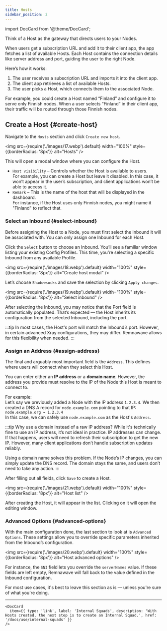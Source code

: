 ```yaml
---
title: Hosts
sidebar_position: 2
---
```

import DocCard from '@theme/DocCard';

Think of a Host as the gateway that directs users to your Nodes.

When users get a subscription URL and add it to their client app, the app fetches a list of available Hosts. Each Host contains the connection details like server address and port, guiding the user to the right Node.

Here’s how it works:

1. The user receives a subscription URL and imports it into the client app.
2. The client app retrieves a list of available Hosts.
3. The user picks a Host, which connects them to the associated Node.

For example, you could create a Host named “Finland” and configure it to serve only Finnish nodes. When a user selects “Finland” in their client app, their traffic will be routed through those Finnish nodes.

## Create a Host {#create-host}

Navigate to the `Hosts` section and click `Create new host`.

<img src={require('./images/17.webp').default} width="100%" style={{borderRadius: '8px'}} alt="Hosts" />

This will open a modal window where you can configure the Host.

* `Host visibility` – Controls whether the Host is available to users.  
For example, you can create a Host but leave it disabled. In this case, it won’t appear in the user’s subscription, and client applications won’t be able to access it.
* `Remark` – This is the name of the host that will be displayed in the dashboard.  
For instance, if the Host uses only Finnish nodes, you might name it "Finland" to reflect that.

### Select an Inbound {#select-inbound}

Before assigning the Host to a Node, you must first select the Inbound it will be associated with.
You can only assign one Inbound for each Host.

Click the `Select` button to choose an Inbound. You’ll see a familiar window listing your existing Config Profiles. This time, you're selecting a specific Inbound from any available Profile.

<img src={require('./images/18.webp').default} width="100%" style={{borderRadius: '8px'}} alt="Create host modal" />

Let’s choose `Shadowsocks` and save the selection by clicking `Apply changes`.



<img src={require('./images/19.webp').default} width="100%" style={{borderRadius: '8px'}} alt="Select inbound" />

After selecting the Inbound, you may notice that the Port field is automatically populated. That’s expected — the Host inherits its configuration from the selected Inbound, including the port.

:::tip
In most cases, the Host's port will match the Inbound’s port. However, in certain advanced Xray configurations, they may differ. Remnawave allows for this flexibility when needed.
:::

### Assign an Address {#assign-address}

The final and arguably most important field is the `Address`. This defines where users will connect when they select this Host.

You can enter either an **IP address** or a **domain name**. However, the address you provide must resolve to the IP of the Node this Host is meant to connect to.

For example:  
Let’s say we previously added a Node with the IP address `1.2.3.4`.
We then created a DNS A record for `node.example.com` pointing to that IP: `node.example.org → 1.2.3.4`  
In this case, we can safely use `node.example.com` as the Host's `Address`.

:::tip Why use a domain instead of a raw IP address?
While it's technically fine to use an IP address, it’s not ideal in practice. IP addresses can change. If that happens, users will need to refresh their subscription to get the new IP. However, many client applications don’t handle subscription updates reliably.

Using a domain name solves this problem. If the Node’s IP changes, you can simply update the DNS record. The domain stays the same, and users don’t need to take any action.
:::

After filling out all fields, click `Save` to create a Host.

<img src={require('./images/21.webp').default} width="100%" style={{borderRadius: '8px'}} alt="Host list" />

After creating the Host, it will appear in the list. Clicking on it will open the editing window.

### Advanced Options {#advanced-options}

With the main configuration done, the last section to look at is `Advanced Options`. These settings allow you to override specific parameters inherited from the Inbound’s configuration.

<img src={require('./images/20.webp').default} width="100%" style={{borderRadius: '8px'}} alt="Host advanced options" />

For instance, the `SNI` field lets you override the `serverNames` value. If these fields are left empty, Remnawave will fall back to the value defined in the Inbound configuration.

For most use cases, it's best to leave this section as is — unless you're sure of what you're doing.

---

```mdx-code-block
<DocCard
  item={{ type: 'link', label: 'Internal Squads', description: 'With Hosts created, the next step is to create an Internal Squad.', href: '/docs/use/internal-squads' }}
/>
```
